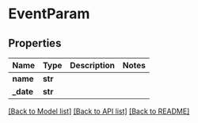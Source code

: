 # EventParam

## Properties
Name | Type | Description | Notes
------------ | ------------- | ------------- | -------------
**name** | **str** |  | 
**_date** | **str** |  | 

[[Back to Model list]](../README.md#documentation-for-models) [[Back to API list]](../README.md#documentation-for-api-endpoints) [[Back to README]](../README.md)

